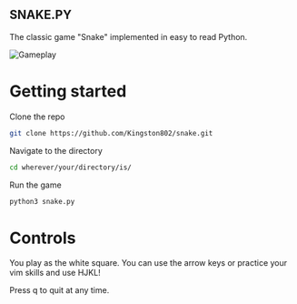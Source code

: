 SNAKE.PY 
-----------

The classic game "Snake" implemented in easy to read Python. 

![Gameplay](https://i.ibb.co/k3nB1Fc/snake.png)

# Getting started 

Clone the repo
```bash
git clone https://github.com/Kingston802/snake.git
```

Navigate to the directory 
```bash
cd wherever/your/directory/is/
```

Run the game
```bash
python3 snake.py
```

# Controls 
You play as the white square. 
You can use the arrow keys or practice your vim skills and use HJKL! 

Press q to quit at any time. 


